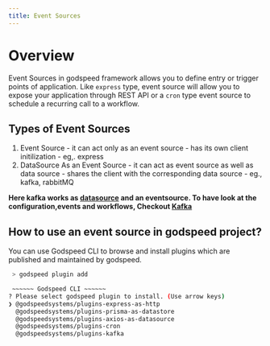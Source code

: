 ```yaml
---
title: Event Sources
---
```

# Overview

  Event Sources in godspeed framework allows you to define entry or trigger points of application. Like `express` type, event source will allow you to expose your application through REST API or a `cron` type event source to schedule a recurring call to a workflow.

## Types of Event Sources
  1. Event Source
    - it can act only as an event source
    - has its own client initilization
    - eg,. express
  2. DataSource As an Event Source
    - it can act as event source as well as data source
    - shares the client with the corresponding data source
    - eg., kafka, rabbitMQ

**Here kafka works as [datasource](/docs/data_sources/overview.md) and an eventsource. To have look at the configuration,events and workflows, Checkout [Kafka](https://github.com/godspeedsystems/gs-plugins/blob/main/plugins/kafka/README.md)**

## How to use an event source in godspeed project?

  You can use Godspeed CLI to browse and install plugins which are published and maintained by godspeed.

  ```bash
   > godspeed plugin add

   ~~~~~~ Godspeed CLI ~~~~~~
  ? Please select godspeed plugin to install. (Use arrow keys)
  ❯ @godspeedsystems/plugins-express-as-http
    @godspeedsystems/plugins-prisma-as-datastore
    @godspeedsystems/plugins-axios-as-datasource
    @godspeedsystems/plugins-cron
    @godspeedsystems/plugins-kafka
  ```